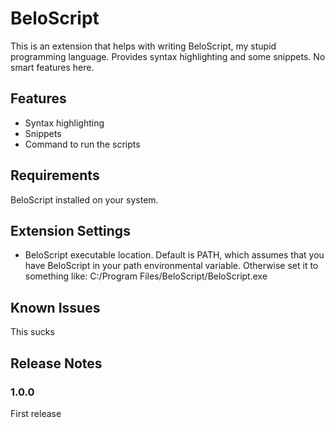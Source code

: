 # BeloScript

This is an extension that helps with writing BeloScript, my stupid programming language. Provides syntax highlighting and some snippets. No smart features here.

## Features

* Syntax highlighting
* Snippets
* Command to run the scripts

## Requirements

BeloScript installed on your system.

## Extension Settings
* BeloScript executable location. Default is PATH, which assumes that you have BeloScript in your path environmental variable. Otherwise set it to something like: C:/Program Files/BeloScript/BeloScript.exe

## Known Issues

This sucks

## Release Notes

### 1.0.0

First release
